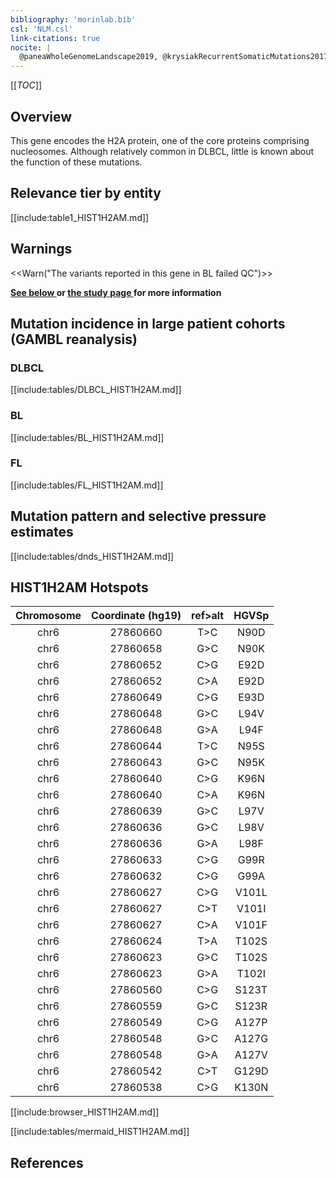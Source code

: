 ```yaml
---
bibliography: 'morinlab.bib'
csl: 'NLM.csl'
link-citations: true
nocite: |
  @paneaWholeGenomeLandscape2019, @krysiakRecurrentSomaticMutations2017, 
---
```

[[_TOC_]]

## Overview

This gene encodes the H2A protein, one of the core proteins comprising nucleosomes. Although relatively common in DLBCL, little is known about the function of these mutations. 


## Relevance tier by entity

[[include:table1_HIST1H2AM.md]]

## Warnings

<<Warn("The variants reported in this gene in BL failed QC")>>

**[See below ](#representative-mutations) or [the study page ](papers/paneaWholeGenomeLandscape2019.md#tier-2) for more information**

## Mutation incidence in large patient cohorts (GAMBL reanalysis)

### DLBCL
[[include:tables/DLBCL_HIST1H2AM.md]]

### BL
[[include:tables/BL_HIST1H2AM.md]]

### FL
[[include:tables/FL_HIST1H2AM.md]]


## Mutation pattern and selective pressure estimates
[[include:tables/dnds_HIST1H2AM.md]]


## HIST1H2AM Hotspots

| Chromosome |Coordinate (hg19) | ref>alt | HGVSp | 
 | :---:| :---: | :--: | :---: |
|chr6|27860660|T>C|N90D| 
|chr6|27860658|G>C|N90K| 
|chr6|27860652|C>G|E92D| 
|chr6|27860652|C>A|E92D|
|chr6|27860649|C>G|E93D| 
|chr6|27860648|G>C|L94V| 
|chr6|27860648|G>A|L94F| 
|chr6|27860644|T>C|N95S| 
|chr6|27860643|G>C|N95K| 
|chr6|27860640|C>G|K96N| 
|chr6|27860640|C>A|K96N| 
|chr6|27860639|G>C|L97V| 
|chr6|27860636|G>C|L98V| 
|chr6|27860636|G>A|L98F| 
|chr6|27860633|C>G|G99R| 
|chr6|27860632|C>G|G99A| 
|chr6|27860627|C>G|V101L| 
|chr6|27860627|C>T|V101I| 
|chr6|27860627|C>A|V101F| 
|chr6|27860624|T>A|T102S| 
|chr6|27860623|G>C|T102S| 
|chr6|27860623|G>A|T102I| 
|chr6|27860560|C>G|S123T| 
|chr6|27860559|G>C|S123R| 
| chr6 | 27860549 | C>G | A127P |
| chr6 | 27860548 | G>C | A127G |
| chr6 | 27860548 | G>A | A127V |
| chr6 | 27860542 | C>T | G129D |
| chr6 | 27860538 | C>G | K130N |

[[include:browser_HIST1H2AM.md]]


[[include:tables/mermaid_HIST1H2AM.md]]

## References

